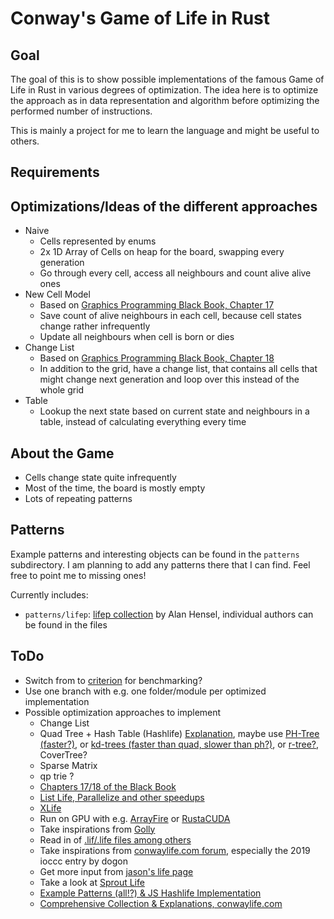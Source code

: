 Conway's Game of Life in Rust
=============================

Goal
----

The goal of this is to show possible implementations of the famous Game of Life in Rust in various degrees of optimization. The idea here is to optimize the approach as in data representation and algorithm before optimizing the performed number of instructions. 

This is mainly a project for me to learn the language and might be useful to others.


Requirements
------------


Optimizations/Ideas of the different approaches
-----------------------------------------------

* Naive
  * Cells represented by enums
  * 2x 1D Array of Cells on heap for the board, swapping every generation
  * Go through every cell, access all neighbours and count alive alive ones
* New Cell Model
  * Based on [Graphics Programming Black Book, Chapter 17](http://www.jagregory.com/abrash-black-book/#chapter-17-the-game-of-life)
  * Save count of alive neighbours in each cell, because cell states change rather infrequently
  * Update all neighbours when cell is born or dies
* Change List
  * Based on [Graphics Programming Black Book, Chapter 18](http://www.jagregory.com/abrash-black-book/#chapter-18-its-a-plain-wonderful-life)
  * In addition to the grid, have a change list, that contains all cells that might change next generation and loop over this instead of the whole grid
* Table
  * Lookup the next state based on current state and neighbours in a table, instead of calculating everything every time


About the Game
--------------

* Cells change state quite infrequently
* Most of the time, the board is mostly empty
* Lots of repeating patterns


Patterns
--------
Example patterns and interesting objects can be found in the `patterns` subdirectory. I am planning to add any patterns there that I can find. Feel free to point me to missing ones!

Currently includes:
* `patterns/lifep`: [lifep collection](http://www.ibiblio.org/lifepatterns/lifep.zip) by Alan Hensel, individual authors can be found in the files


ToDo
----

* Switch from to [criterion](https://github.com/bheisler/criterion.rs) for benchmarking?
* Use one branch with e.g. one folder/module per optimized implementation
* Possible optimization approaches to implement
  * Change List
  * Quad Tree + Hash Table (Hashlife) [Explanation](http://www.drdobbs.com/jvm/an-algorithm-for-compressing-space-and-t/184406478), maybe use [PH-Tree (faster?)](https://github.com/tzaeschke/phtree), or [kd-trees (faster than quad, slower than ph?)](https://stackoverflow.com/questions/13487953/difference-between-quadtree-and-kd-tree), or [r-tree?](https://stackoverflow.com/questions/4326332/what-is-the-difference-between-a-kd-tree-and-a-r-tree), CoverTree?
  * Sparse Matrix
  * qp trie ?
  * [Chapters 17/18 of the Black Book](http://www.jagregory.com/abrash-black-book/#chapter-17-the-game-of-life)
  * [List Life, Parallelize and other speedups](http://dotat.at/prog/life/life.html)
  * [XLife](http://www.conwaylife.com/wiki/Xlife)
  * Run on GPU with e.g. [ArrayFire](https://github.com/arrayfire/arrayfire) or [RustaCUDA](https://github.com/bheisler/RustaCUDA)
  * Take inspirations from [Golly](https://sourceforge.net/projects/golly/)
  * Read in of [.lif/.life files among others](http://www.mirekw.com/ca/ca_files_formats.html)
  * Take inspirations from [conwaylife.com forum](https://conwaylife.com/forums/viewtopic.php?f=7&t=20&start=50), especially the 2019 ioccc entry by dogon
  * Get more input from [jason's life page](http://entropymine.com/jason/life/)
  * Take a look at [Sprout Life](https://github.com/ShprAlex/SproutLife)
  * [Example Patterns (all!?) & JS Hashlife Implementation](https://github.com/copy/life)
  * [Comprehensive Collection & Explanations, conwaylife.com](https://conwaylife.com/)
